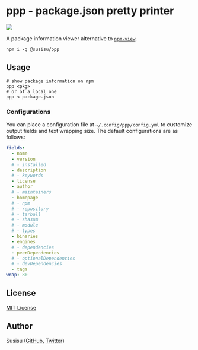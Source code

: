 # ppp - package.json pretty printer
![](https://travis-ci.com/susisu/ppp.svg?branch=master)

A package information viewer alternative to [`npm-view`](https://docs.npmjs.com/cli/view.html).

``` shell
npm i -g @susisu/ppp
```

## Usage
``` shell
# show package information on npm
ppp <pkg>
# or of a local one
ppp < package.json
```

### Configurations
You can place a configuration file at `~/.config/ppp/config.yml` to customize output fields and text wrapping size. The default configurations are as follows:

``` yaml
fields:
  - name
  - version
  # - installed
  - description
  # - keywords
  - license
  - author
  # - maintainers
  - homepage
  # - npm
  # - repository
  # - tarball
  # - shasum
  # - module
  # - types
  - binaries
  - engines
  # - dependencies
  - peerDependencies
  # - optionalDependencies
  # - devDependencies
  - tags
wrap: 80
```

## License
[MIT License](http://opensource.org/licenses/mit-license.php)

## Author
Susisu ([GitHub](https://github.com/susisu), [Twitter](https://twitter.com/susisu2413))
